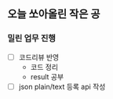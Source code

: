## 오늘 쏘아올린 작은 공

### 밀린 업무 진행
- [ ] 코드리뷰 반영
  - 코드 정리
  - result 공부
- [ ] json plain/text 등록 api 작성
